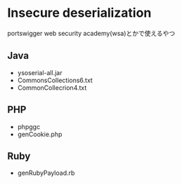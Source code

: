 # Insecure deserialization
portswigger web security academy(wsa)とかで使えるやつ  

## Java
- ysoserial-all.jar
- CommonsCollections6.txt
- CommonCollecrion4.txt

## PHP
- phpggc
- genCookie.php

## Ruby
- genRubyPayload.rb

